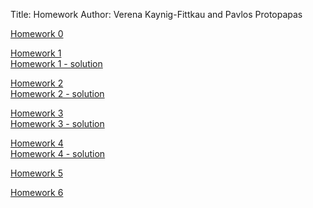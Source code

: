 Title: Homework
Author: Verena Kaynig-Fittkau and Pavlos Protopapas

<p>
<a href="http://nbviewer.ipython.org/github/AM207/2015/blob/master/Homework/HW0.ipynb"> Homework 0 </a>
</p>
<p>
<a href="http://nbviewer.ipython.org/github/AM207/2015/blob/master/Homework/HW1.ipynb"> Homework 1 </a>
<br>
<a href="http://nbviewer.ipython.org/github/AM207/2015/blob/master/Homework/HW1_solution.ipynb"> Homework 1 - solution</a>
</p>
<p>
<a href="http://nbviewer.ipython.org/github/AM207/2015/blob/master/Homework/HW2.ipynb"> Homework 2 </a>
<br>
<a href="http://nbviewer.ipython.org/github/AM207/2015/blob/master/Homework/HW2_solution.ipynb"> Homework 2 - solution</a>
</p>
<a href="http://nbviewer.ipython.org/github/AM207/2015/blob/master/Homework/HW3.ipynb"> Homework 3 </a>
<br>
<a href="http://nbviewer.ipython.org/github/AM207/2015/blob/master/Homework/HW3_solution.ipynb"> Homework 3 - solution</a>
</p>
<p>
<a href="http://nbviewer.ipython.org/github/AM207/2015/blob/master/Homework/HW4.ipynb"> Homework 4 </a>
<br>
<a href="http://nbviewer.ipython.org/github/AM207/2015/blob/master/Homework/HW4_solution.ipynb"> Homework 4 - solution </a>
</p>
<p>
<a href="http://nbviewer.ipython.org/github/AM207/2015/blob/master/Homework/HW5.ipynb"> Homework 5 </a>
</p>
<p>
<a href="http://nbviewer.ipython.org/github/AM207/2015/blob/master/Homework/HW6.ipynb"> Homework 6 </a>
</p>

